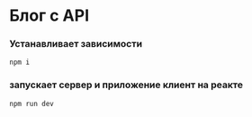 # Блог с API

### Устанавливает зависимости
`npm i`

### запускает сервер и приложение клиент на реакте
`npm run dev` 
